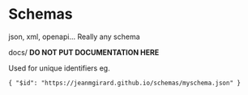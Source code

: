 # Schemas
json, xml, openapi... Really any schema


docs/ **DO NOT PUT DOCUMENTATION HERE**

Used for unique identifiers
eg.
```
{ "$id": "https://jeanmgirard.github.io/schemas/myschema.json" }
```
